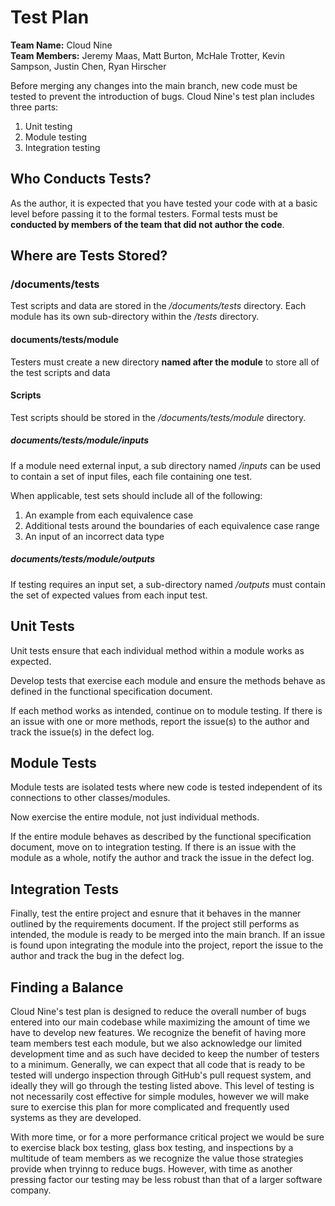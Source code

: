 # Test Plan

**Team Name:** Cloud Nine  
**Team Members:** Jeremy Maas, Matt Burton, McHale Trotter, Kevin Sampson, Justin Chen, Ryan Hirscher

Before merging any changes into the main branch, new code must be tested to prevent the introduction of bugs. Cloud Nine's test plan includes three parts:

1. Unit testing
2. Module testing
3. Integration testing

## Who Conducts Tests?

As the author, it is expected that you have tested your code with at a basic level before passing it to the formal testers. Formal tests must be **conducted by members of the team that did not author the code**.

## Where are Tests Stored?

### /documents/tests

Test scripts and data are stored in the _/documents/tests_ directory. Each module has its own sub-directory within the _/tests_ directory.

#### documents/tests/module

Testers must create a new directory **named after the module** to store all of the test scripts and data

#### Scripts

Test scripts should be stored in the _/documents/tests/module_ directory.

##### documents/tests/module/inputs

If a module need external input, a sub directory named _/inputs_ can be used to contain a set of input files, each file containing one test.

When applicable, test sets should include all of the following:

  1. An example from each equivalence case
  2. Additional tests around the boundaries of each equivalence case range
  3. An input of an incorrect data type

##### documents/tests/module/outputs

If testing requires an input set, a sub-directory named _/outputs_ must contain the set of expected values from each input test.

## Unit Tests

Unit tests ensure that each individual method within a module works as expected.

Develop tests that exercise each module and ensure the methods behave as defined in the functional specification document.

If each method works as intended, continue on to module testing. If there is an issue with one or more methods, report the issue(s) to the author and track the issue(s) in the defect log.

## Module Tests

Module tests are isolated tests where new code is tested independent of its connections to other classes/modules.

Now exercise the entire module, not just individual methods.

If the entire module behaves as described by the functional specification document, move on to integration testing. If there is an issue with the module as a whole, notify the author and track the issue in the defect log.

## Integration Tests

Finally, test the entire project and esnure that it behaves in the manner outlined by the requirements document. If the project still performs as intended, the module is ready to be merged into the main branch. If an issue is found upon integrating the module into the project, report the issue to the author and track the bug in the defect log.

## Finding a Balance

Cloud Nine's test plan is designed to reduce the overall number of bugs entered into our main codebase while maximizing the amount of time we have to develop new features. We recognize the benefit of having more team members test each module, but we also acknowledge our limited development time and as such have decided to keep the number of testers to a minimum. Generally, we can expect that all code that is ready to be tested will undergo inspection through GitHub's pull request system, and ideally they will go through the testing listed above. This level of testing is not necessarily cost effective for simple modules, however we will make sure to exercise this plan for more complicated and frequently used systems as they are developed.

With more time, or for a more performance critical project we would be sure to exercise black box testing, glass box testing, and inspections by a multitude of team members as we recognize the value those strategies provide when tryinng to reduce bugs. However, with time as another pressing factor our testing may be less robust than that of a larger software company.

